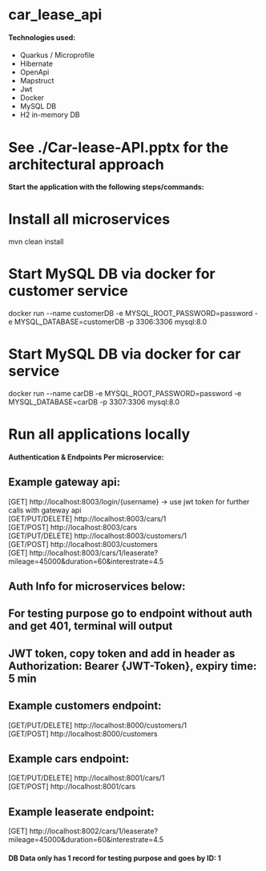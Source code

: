﻿# car_lease_api

#### Technologies used:
- Quarkus / Microprofile
- Hibernate
- OpenApi
- Mapstruct
- Jwt
- Docker
- MySQL DB
- H2 in-memory DB

# See ./Car-lease-API.pptx for the architectural approach

#### Start the application with the following steps/commands:

# Install all microservices
mvn clean install

# Start MySQL DB via docker for customer service
docker run --name customerDB -e MYSQL_ROOT_PASSWORD=password -e MYSQL_DATABASE=customerDB -p 3306:3306 mysql:8.0

# Start MySQL DB via docker for car service
docker run --name carDB -e MYSQL_ROOT_PASSWORD=password -e MYSQL_DATABASE=carDB -p 3307:3306 mysql:8.0

# Run all applications locally


#### Authentication & Endpoints Per microservice:

## Example gateway api:
[GET] http://localhost:8003/login/{username} -> use jwt token for further calls with gateway api <br>
[GET/PUT/DELETE] http://localhost:8003/cars/1 <br>
[GET/POST] http://localhost:8003/cars <br>
[GET/PUT/DELETE] http://localhost:8003/customers/1 <br>
[GET/POST] http://localhost:8003/customers <br>
[GET] http://localhost:8003/cars/1/leaserate?mileage=45000&duration=60&interestrate=4.5 <br>

## Auth Info for microservices below:
## For testing purpose go to endpoint without auth and get 401, terminal will output 
## JWT token, copy token and add in header as Authorization: Bearer {JWT-Token}, expiry time: 5 min

## Example customers endpoint:
[GET/PUT/DELETE] http://localhost:8000/customers/1 <br>
[GET/POST] http://localhost:8000/customers <br>

## Example cars endpoint:
[GET/PUT/DELETE] http://localhost:8001/cars/1 <br>
[GET/POST] http://localhost:8001/cars <br>

## Example leaserate endpoint:
[GET] http://localhost:8002/cars/1/leaserate?mileage=45000&duration=60&interestrate=4.5


#### DB Data only has 1 record for testing purpose and goes by ID: 1
